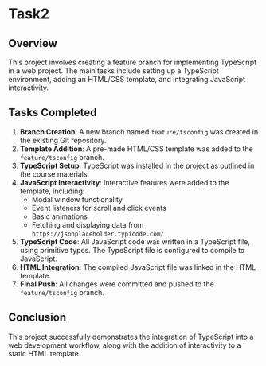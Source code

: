 # Task2

## Overview
This project involves creating a feature branch for implementing TypeScript in a web project. The main tasks include setting up a TypeScript environment, adding an HTML/CSS template, and integrating JavaScript interactivity.

## Tasks Completed

1. **Branch Creation**: A new branch named `feature/tsconfig` was created in the existing Git repository.
2. **Template Addition**: A pre-made HTML/CSS template was added to the `feature/tsconfig` branch.
3. **TypeScript Setup**: TypeScript was installed in the project as outlined in the course materials.
4. **JavaScript Interactivity**: Interactive features were added to the template, including:
   - Modal window functionality
   - Event listeners for scroll and click events
   - Basic animations
   - Fetching and displaying data from `https://jsonplaceholder.typicode.com/`
5. **TypeScript Code**: All JavaScript code was written in a TypeScript file, using primitive types. The TypeScript file is configured to compile to JavaScript.
6. **HTML Integration**: The compiled JavaScript file was linked in the HTML template.
7. **Final Push**: All changes were committed and pushed to the `feature/tsconfig` branch.

## Conclusion
This project successfully demonstrates the integration of TypeScript into a web development workflow, along with the addition of interactivity to a static HTML template.
